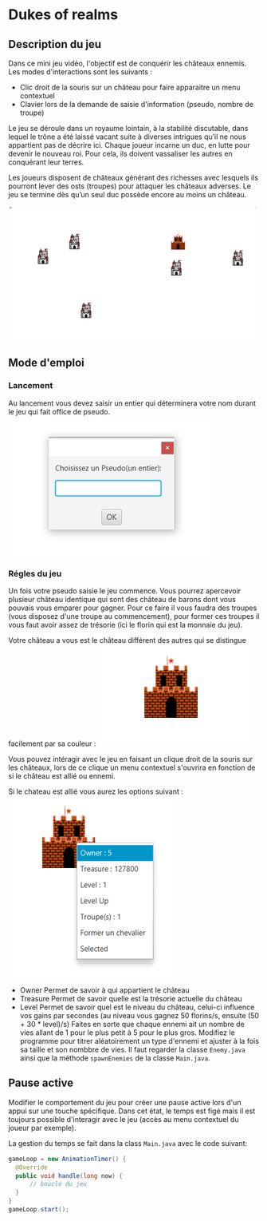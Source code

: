 # Dukes of realms
## Description du jeu

Dans ce mini jeu vidéo, l'objectif est de conquérir les châteaux ennemis. Les modes d'interactions sont les suivants :

- Clic droit de la souris sur un château pour faire apparaitre un menu contextuel
- Clavier lors de la demande de saisie d'information (pseudo, nombre de troupe)

Le jeu se déroule dans un royaume lointain, à la stabilité discutable, dans lequel le trône a été laissé vacant suite à diverses intrigues qu’il ne nous appartient pas de décrire ici. Chaque joueur incarne un duc, en lutte pour devenir le nouveau roi. Pour cela, ils doivent vassaliser les autres en conquérant leur terres.

Les joueurs disposent de châteaux générant des richesses avec lesquels ils pourront lever des osts (troupes) pour attaquer les châteaux adverses. Le jeu se termine dès qu’un seul duc possède encore au moins un château.

 

![screenshot](DoRdescriptionJeu.png)


## Mode d'emploi
### Lancement

Au lancement vous devez saisir un entier qui déterminera votre nom durant le jeu qui fait office de pseudo.
![pseudo](DoRpseudo.png)


### Régles du jeu

Un fois votre pseudo saisie le jeu commence. Vous pourrez apercevoir plusieur château identique qui sont des château de barons dont vous pouvais vous emparer pour gagner. Pour ce faire il vous faudra des troupes (vous disposez d'une troupe au commencement), pour former ces troupes il vous faut avoir assez de trésorie (ici le florin qui est la monnaie du jeu).

Votre château a vous est le château différent des autres qui se distingue facilement par sa couleur :
![chateauDuc](DoRchateauDuc.png)

Vous pouvez intéragir avec le jeu en faisant un clique droit de la souris sur les châteaux, lors de ce clique un menu contextuel s'ouvrira en fonction de si le château est allié ou ennemi.

Si le chateau est allié vous aurez les options suivant : 
![menuChateauDuc](DoRMenuChateauDuc.png)

- Owner
Permet de savoir à qui appartient le château
- Treasure
Permet de savoir quelle est la trésorie actuelle du château
- Level
Permet de savoir quel est le niveau du château, celui-ci influence vos gains par secondes (au niveau  vous gagnez 50 florins/s, ensuite (50 + 30 * level)/s)
Faites en sorte que chaque ennemi ait un nombre de vies allant de 1 pour le plus petit à 5 pour le plus gros. Modifiez le programme pour titrer aléatoirement un type d'ennemi et ajuster à la fois sa taille et son nombbre de vies. Il faut regarder la classe `Enemy.java` ainsi que la méthode `spawnEnemies` de la classe `Main.java`.

## Pause active

Modifier le comportement du jeu pour créer une pause active lors d'un appui sur une touche spécifique. Dans cet état, le temps est figé mais il est toujours possible d'interagir avec le jeu (accès au menu contextuel du joueur par exemple).

La gestion du temps se fait dans la class `Main.java` avec le code suivant:

```java
gameLoop = new AnimationTimer() {
  @Override
  public void handle(long now) {
      // boucle du jeu 
  }
}
gameLoop.start();
```


